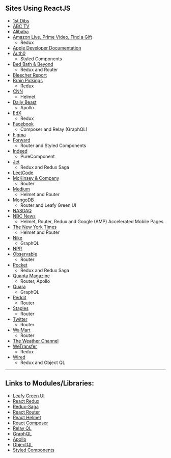 ## Sites Using ReactJS
* [1st Dibs](https://www.1stdibs.com)
* [ABC TV](https://abc.com)
* [Alibaba](https://alibaba.com)
* [Amazon Live, Prime Video, Find a Gift](https://www.amazon.com/)
  * Redux
* [Apple Developer Documentation](https://developer.apple.com/documentation/)
* [Auth0](https://auth0.com)
  * Styled Components
* [Bed Bath & Beyond](https://www.bedbathandbeyond.com/)
  * Redux and Router
* [Bleecher Report](https://bleacherreport.com/)
* [Brain Pickings](https://www.brainpickings.org)
  * Redux
* [CNN](https://www.cnn.com/)
  * Helmet
* [Daily Beast](https://www.thedailybeast.com)
  * Apollo
* [EdX](http://edx.org)
  * Redux
* [Facebook](https://www.facebook.com/)
  * Composer and Relay (GraphQL)
* [Figma](https://www.figma.com)
* [Forward](https://goforward.com/)
  * Router and Styled Components
* [Indeed](https://indeed.com)
  * PureComponent
* [Jet](http://jet.com)
  * Redux and Redux Saga
* [LeetCode](https://www.leetcode.com/)
* [McKinsey & Company](https://www.mckinsey.com/)
  * Router
* [Medium](http://www.medium.com)
  * Helmet and Router
* [MongoDB](https://mongodb.com)
  * Router and Leafy Green UI
* [NASDAQ](https://nasdaq.com)
* [NBC News](https://www.nbcnews.com/)
  * Helmet, Router, Redux and Google (AMP) Accelerated Mobile Pages
* [The New York Times](https://www.nytimes.com/)
  * Helmet and Router
* [Nike](https://nike.com)
  * GraphQL
* [NPR](http://npr.org)
* [Observable](https://observablehq.com/)
  * Router
* [Pocket](https://www.getpocket.com)
  * Redux and Redux Saga
* [Quanta Magazine](https://www.quantamagazine.org)
  * Router, Apollo
* [Quara](https://www.quora.com/)
  * GraphQL
* [Reddit](https://www.reddit.com/)
  * Router
* [Staples](https://www.staples.com/)
  * Router
* [Twitter](https://twitter.com/)
  * Router
* [WalMart](https://www.walmart.com)
  * Router
* [The Weather Channel](https://weather.com)
* [WeTransfer](https://wetransfer.com/)
  * Redux 
* [Wired](https://wired.com)
  * Redux and Object QL


-----

## Links to Modules/Libraries:

* [Leafy Green UI](https://github.com/mongodb/leafygreen-ui)
* [React Redux](https://react-redux.js.org)
* [Redux-Saga](https://redux-saga.js.org)
* [React Router](https://reacttraining.com/react-router/)
* [React Helmet](https://github.com/nfl/react-helmet)
* [React Composer](https://www.npmjs.com/package/react-composer)
* [Relay QL](https://relay.dev/en/)
* [GraphQL](https://graphql.org)
* [Apollo](https://www.apollographql.com/docs/react/)
* [ObjectQL](https://www.npmjs.com/package/objectql)
* [Styled Components](https://styled-components.com)


